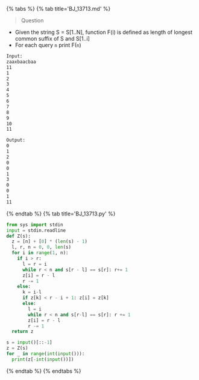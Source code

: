 {% tabs %}
{% tab title='BJ_13713.md' %}

> Question

* Given the string S = S[1..N], function F(i) is defined as length of longest common suffix of S and S[1..i]
* For each query `n` print F(`n`)

```txt
Input:
zaaxbaacbaa
11
1
2
3
4
5
6
7
8
9
10
11

Output:
0
1
2
0
0
1
3
0
0
1
11
```

{% endtab %}
{% tab title='BJ_13713.py' %}

```py
from sys import stdin
input = stdin.readline
def Z(s):
  z = [n] + [0] * (len(s) - 1)
  l, r, n = 0, 0, len(s)
  for i in range(1, n):
    if i > r:
      l = r = i
      while r < n and s[r - l] == s[r]: r+= 1
      z[i] = r - l
      r -= 1
    else:
      k = i-l
      if z[k] < r - i + 1: z[i] = z[k]
      else:
        l = i
        while r < n and s[r-l] == s[r]: r += 1
        z[i] = r - l
        r -= 1
  return z

s = input()[::-1]
z = Z(s)
for _ in range(int(input())):
  print(z[-int(input())])
```

{% endtab %}
{% endtabs %}
